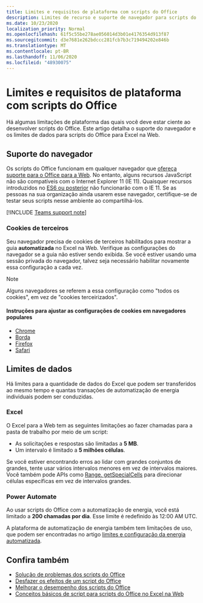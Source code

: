 ```yaml
---
title: Limites e requisitos de plataforma com scripts do Office
description: Limites de recurso e suporte de navegador para scripts do Office quando usados com o Excel na Web
ms.date: 10/23/2020
localization_priority: Normal
ms.openlocfilehash: 61f5c55be278ae056014d3b01e4176354d913f87
ms.sourcegitcommit: d3e7681e262bdccc281fcb7b3c719494202e846b
ms.translationtype: MT
ms.contentlocale: pt-BR
ms.lasthandoff: 11/06/2020
ms.locfileid: "48930075"
---
```

# <a name="platform-limits-and-requirements-with-office-scripts"></a>Limites e requisitos de plataforma com scripts do Office

Há algumas limitações de plataforma das quais você deve estar ciente ao desenvolver scripts do Office. Este artigo detalha o suporte do navegador e os limites de dados para scripts do Office para Excel na Web.

## <a name="browser-support"></a>Suporte do navegador

Os scripts do Office funcionam em qualquer navegador que [ofereça suporte para o Office para a Web](https://support.microsoft.com/office/ad1303e0-a318-47aa-b409-d3a5eb44e452). No entanto, alguns recursos JavaScript não são compatíveis com o Internet Explorer 11 (IE 11). Quaisquer recursos introduzidos no [ES6 ou posterior](https://www.w3schools.com/Js/js_es6.asp) não funcionarão com o IE 11. Se as pessoas na sua organização ainda usarem esse navegador, certifique-se de testar seus scripts nesse ambiente ao compartilhá-los.

[!INCLUDE [Teams support note](../includes/teams-support-note.md)]

### <a name="third-party-cookies"></a>Cookies de terceiros

Seu navegador precisa de cookies de terceiros habilitados para mostrar a guia **automatizada** no Excel na Web. Verifique as configurações do navegador se a guia não estiver sendo exibida. Se você estiver usando uma sessão privada do navegador, talvez seja necessário habilitar novamente essa configuração a cada vez.

> [!NOTE]
> Alguns navegadores se referem a essa configuração como "todos os cookies", em vez de "cookies terceirizados".

#### <a name="instructions-for-adjusting-cookie-settings-in-popular-browsers"></a>Instruções para ajustar as configurações de cookies em navegadores populares

- [Chrome](https://support.google.com/chrome/answer/95647)
- [Borda](https://support.microsoft.com/microsoft-edge/temporarily-allow-cookies-and-site-data-in-microsoft-edge-597f04f2-c0ce-f08c-7c2b-541086362bd2)
- [Firefox](https://support.mozilla.org/kb/disable-third-party-cookies)
- [Safari](https://support.apple.com/guide/safari/manage-cookies-and-website-data-sfri11471/mac)

## <a name="data-limits"></a>Limites de dados

Há limites para a quantidade de dados do Excel que podem ser transferidos ao mesmo tempo e quantas transações de automatização de energia individuais podem ser conduzidas.

### <a name="excel"></a>Excel

O Excel para a Web tem as seguintes limitações ao fazer chamadas para a pasta de trabalho por meio de um script:

- As solicitações e respostas são limitadas a **5 MB**.
- Um intervalo é limitado a **5 milhões células**.

Se você estiver encontrando erros ao lidar com grandes conjuntos de grandes, tente usar vários intervalos menores em vez de intervalos maiores. Você também pode APIs como [Range. getSpecialCells](/javascript/api/office-scripts/excelscript/excelscript.range#getspecialcells-celltype--cellvaluetype-) para direcionar células específicas em vez de intervalos grandes.

### <a name="power-automate"></a>Power Automate

Ao usar scripts do Office com a automatização de energia, você está limitado a **200 chamadas por dia**. Esse limite é redefinido às 12:00 AM UTC.

A plataforma de automatização de energia também tem limitações de uso, que podem ser encontradas no artigo [limites e configuração da energia automatizada](/power-automate/limits-and-config).

## <a name="see-also"></a>Confira também

- [Solução de problemas dos scripts do Office](troubleshooting.md)
- [Desfazer os efeitos de um script do Office](undo.md)
- [Melhorar o desempenho dos scripts do Office](../develop/web-client-performance.md)
- [Conceitos básicos de script para scripts do Office no Excel na Web](../develop/scripting-fundamentals.md)
